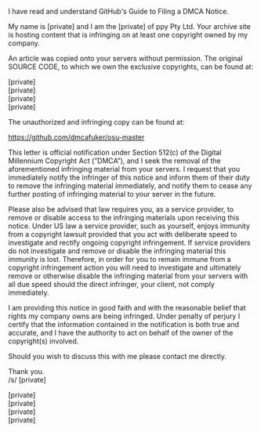 I have read and understand GitHub's Guide to Filing a DMCA Notice.

My name is [private] and I am the [private] of ppy Pty Ltd. Your archive site
is hosting content that is infringing on at least one copyright owned by my
company.

An article was copied onto your servers without permission. The original
SOURCE CODE, to which we own the exclusive copyrights, can be found at:

[private]  
[private]  
[private]  
[private]  

The unauthorized and infringing copy can be found at:

https://github.com/dmcafuker/osu-master

This letter is official notification under Section 512(c) of the Digital
Millennium Copyright Act (”DMCA”), and I seek the removal of the
aforementioned infringing material from your servers. I request that you
immediately notify the infringer of this notice and inform them of their
duty to remove the infringing material immediately, and notify them to
cease any further posting of infringing material to your server in the
future.

Please also be advised that law requires you, as a service provider, to
remove or disable access to the infringing materials upon receiving this
notice. Under US law a service provider, such as yourself, enjoys immunity
from a copyright lawsuit provided that you act with deliberate speed to
investigate and rectify ongoing copyright infringement. If service
providers do not investigate and remove or disable the infringing material
this immunity is lost. Therefore, in order for you to remain immune from a
copyright infringement action you will need to investigate and ultimately
remove or otherwise disable the infringing material from your servers with
all due speed should the direct infringer, your client, not comply
immediately.

I am providing this notice in good faith and with the reasonable belief
that rights my company owns are being infringed. Under penalty of perjury I
certify that the information contained in the notification is both true and
accurate, and I have the authority to act on behalf of the owner of the
copyright(s) involved.

Should you wish to discuss this with me please contact me directly.

Thank you.  
/s/ [private]  

[private]  
[private]  
[private]  
[private]  
